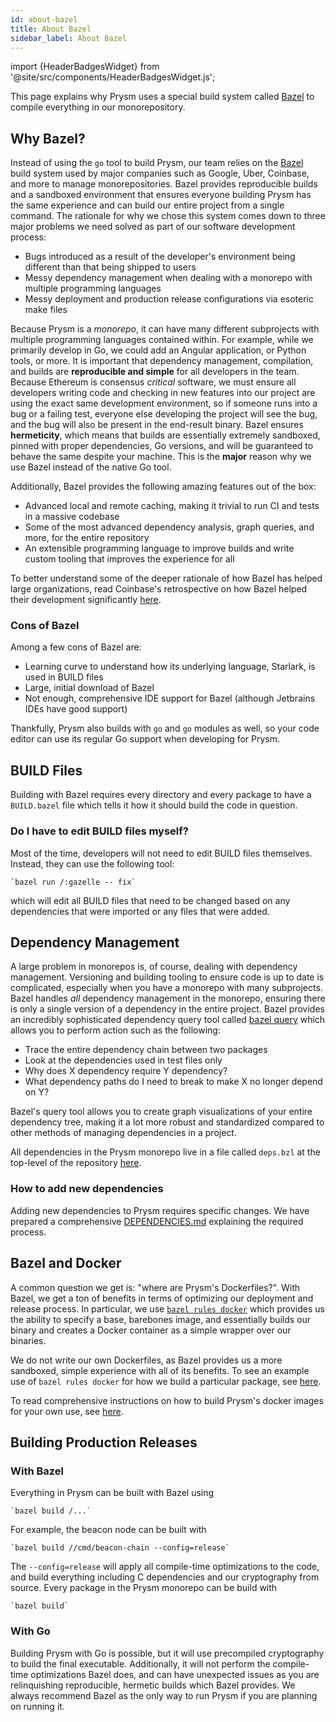 ```yaml
---
id: about-bazel
title: About Bazel
sidebar_label: About Bazel
---
```


import {HeaderBadgesWidget} from '@site/src/components/HeaderBadgesWidget.js';

<HeaderBadgesWidget />

This page explains why Prysm uses a special build system called [Bazel](https://bazel.build) to compile everything in our monorepository.

## Why Bazel?

Instead of using the `go` tool to build Prysm, our team relies on the [Bazel](https://bazel.build) build system used by major companies such as Google, Uber, Coinbase, and more to manage monorepositories. Bazel provides reproducible builds and a sandboxed environment that ensures everyone building Prysm has the same experience and can build our entire project from a single command. The rationale for why we chose this system comes down to three major problems we need solved as part of our software development process:

- Bugs introduced as a result of the developer's environment being different than that being shipped to users
- Messy dependency management when dealing with a monorepo with multiple programming languages
- Messy deployment and production release configurations via esoteric make files

Because Prysm is a _monorepo_, it can have many different subprojects with multiple programming languages contained within. For example, while we primarily develop in Go, we could add an Angular application, or Python tools, or more. It is important that dependency management, compilation, and builds are **reproducible and simple** for all developers in the team. Because Ethereum is consensus _critical_ software, we must ensure all developers writing code and checking in new features into our project are using the exact same development environment, so if someone runs into a bug or a failing test, everyone else developing the project will see the bug, and the bug will also be present in the end-result binary. Bazel ensures **hermeticity**, which means that builds are essentially extremely sandboxed, pinned with proper dependencies, Go versions, and will be guaranteed to behave the same despite your machine. This is the **major** reason why we use Bazel instead of the native Go tool.

Additionally, Bazel provides the following amazing features out of the box:

- Advanced local and remote caching, making it trivial to run CI and tests in a massive codebase
- Some of the most advanced dependency analysis, graph queries, and more, for the entire repository
- An extensible programming language to improve builds and write custom tooling that improves the experience for all

To better understand some of the deeper rationale of how Bazel has helped large organizations, read Coinbase's retrospective on how Bazel helped their development significantly [here](https://blog.coinbase.com/bootstrapping-the-coinbase-monorepo-575cf981c859).

### Cons of Bazel

Among a few cons of Bazel are:

- Learning curve to understand how its underlying language, Starlark, is used in BUILD files
- Large, initial download of Bazel
- Not enough, comprehensive IDE support for Bazel (although Jetbrains IDEs have good support)

Thankfully, Prysm also builds with `go` and `go` modules as well, so your code editor can use its regular Go support when developing for Prysm.

## BUILD Files

Building with Bazel requires every directory and every package to have a `BUILD.bazel` file which tells it how it should build the code in question.

### Do I have to edit BUILD files myself?

Most of the time, developers will not need to edit BUILD files themselves. Instead, they can use the following tool:

    `bazel run /:gazelle -- fix`

which will edit all BUILD files that need to be changed based on any dependencies that were imported or any files that were added.

## Dependency Management

A large problem in monorepos is, of course, dealing with dependency management. Versioning and building tooling to ensure code is up to date is complicated, especially when you have a monorepo with many subprojects. Bazel handles _all_ dependency management in the monorepo, ensuring there is only a single version of a dependency in the entire project. Bazel provides an incredibly sophisticated dependency query tool called [bazel query](https://docs.bazel.build/versions/master/query-how-to.html) which allows you to perform action such as the following:

- Trace the entire dependency chain between two packages
- Look at the dependencies used in test files only
- Why does X dependency require Y dependency?
- What dependency paths do I need to break to make X no longer depend on Y?

Bazel's query tool allows you to create graph visualizations of your entire dependency tree, making it a lot more robust and standardized compared to other methods of managing dependencies in a project.

All dependencies in the Prysm monorepo live in a file called `deps.bzl` at the top-level of the repository [here](https://github.com/OffchainLabs/prysm/blob/develop/deps.bzl).

### How to add new dependencies

Adding new dependencies to Prysm requires specific changes. We have prepared a comprehensive [DEPENDENCIES.md](https://github.com/OffchainLabs/prysm/blob/master/DEPENDENCIES.md) explaining the required process.

## Bazel and Docker

A common question we get is: "where are Prysm's Dockerfiles?". With Bazel, we get a ton of benefits in terms of optimizing our deployment and release process. In particular, we use [`bazel rules docker`](https://github.com/bazelbuild/rules_docker) which provides us the ability to specify a base, barebones image, and essentially builds our binary and creates a Docker container as a simple wrapper over our binaries. 

We do not write our own Dockerfiles, as Bazel provides us a more sandboxed, simple experience with all of its benefits. To see an example use of `bazel rules docker` for how we build a particular package, see [here](https://github.com/OffchainLabs/prysm/blob/aa389c82a157008741450ba1e04d898924734432/tools/bootnode/BUILD.bazel#L36). 

To read comprehensive instructions on how to build Prysm's docker images for your own use, see [here](/install-prysm/install-with-bazel.md).

## Building Production Releases

### With Bazel

Everything in Prysm can be built with Bazel using

    `bazel build /...`

For example, the beacon node can be built with

    `bazel build //cmd/beacon-chain --config=release`
    
The `--config=release` will apply all compile-time optimizations to the code, and build everything including C dependencies and our cryptography from source. Every package in the Prysm monorepo can be build with

    `bazel build`

### With Go

Building Prysm with Go is possible, but it will use precompiled cryptography to build the final executable. Additionally, it will not perform the compile-time optimizations Bazel does, and can have unexpected issues as you are relinquishing reproducible, hermetic builds which Bazel provides. We always recommend Bazel as the only way to run Prysm if you are planning on running it.
